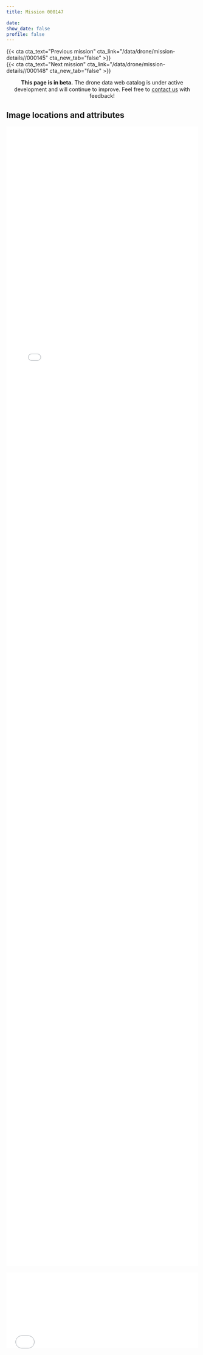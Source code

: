 ```yaml
---
title: Mission 000147

date:
show_date: false
profile: false
---
```


<div class="container">
    <div class="row">
        <div class="col-sm">
            <div class="text-center">
            {{< cta cta_text="Previous mission" cta_link="/data/drone/mission-details//000145" cta_new_tab="false" >}}
            </div>
        </div>
        <div class="col-sm">
            <div class="text-center">
            {{< cta cta_text="Next mission" cta_link="/data/drone/mission-details//000148" cta_new_tab="false" >}}
            </div>
        </div>
    </div>
</div>

<p style="line-height: 125%; text-align:center;"><b>This page is in beta.</b> The drone data web catalog is under active development and will continue to improve. Feel free to <a href="/about/#contact-us">contact us</a> with feedback!</p>

## Image locations and attributes

<iframe src="/drone-mission-details-maps/000147.html" frameborder="0" scrolling="yes" seamless="seamless" style="display:block; width:100%; height:75vh; background: rgba(0,0,0,0);" class="tester"></iframe>

<br>

<iframe src="/drone-mission-details-datatables/000147.html" onload='javascript:(function(o){o.style.height=o.contentWindow.document.body.scrollHeight+"px";}(this));' style="height:200px;width:100%;border:none;overflow:hidden;padding:0;"></iframe>

<br>

<!-- Script to make the datatable the height to fit the data -->
<script type="application/javascript">
    var iframe = document.getElementById("myIframe");
 
    iframe.onload = function(){
    iframe.contentWindow.document.body.scrollHeight + 'px';
    }
</script>
